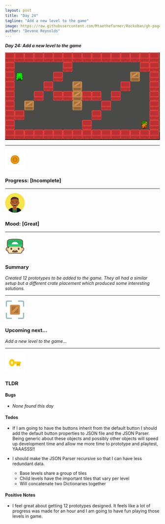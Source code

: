 ```yaml
---
layout: post
title: "Day 24"
tagline: "Add a new level to the game"
image: https://raw.githubusercontent.com/Mtaethefarmer/Rockoban/gh-pages/assets/gifs/Day24.gif
author: "Devone Reynolds"
---
```


***Day 24: Add a new level to the game***

![](https://raw.githubusercontent.com/Mtaethefarmer/Rockoban/gh-pages/assets/gifs/Day24.gif)

---
![](https://raw.githubusercontent.com/Mtaethefarmer/Rockoban/gh-pages/assets/icons/coin.png "coin") 
### **Progress: [Incomplete]**

---
![](https://raw.githubusercontent.com/Mtaethefarmer/Rockoban/gh-pages/assets/icons/mood/great.png "great face") 
### **Mood: [Great]**

---
![](https://raw.githubusercontent.com/Mtaethefarmer/Rockoban/gh-pages/assets/icons/face.png "face") 
### **Summary**
*Created 12 prototypes to be added to the game. They all had a similar setup but a different crate placement which produced some interesting solutions.*

---
![](https://raw.githubusercontent.com/Mtaethefarmer/Rockoban/gh-pages/assets/icons/next_goal.png "crate") 
### **Upcoming next...**
*Add a new level to the game...*

---
![](https://raw.githubusercontent.com/Mtaethefarmer/Rockoban/gh-pages/assets/icons/key.png "key") 
### **TLDR**

#### **Bugs**

* *None found this day*

#### **Todos**

* If I am going to have the buttons inherit from the default button I should add the default button properties to JSON file and the JSON Parser. Being generic about these objects and possibly other objects will speed up development time and allow me more time to prototype and playtest, YAAASSS!!

* I should make the JSON Parser recursive so that I can have less redundant data.
    * Base levels share a group of tiles 
    * Child levels have the important tiles that vary per level
    * Will concatenate two Dictionaries together 
    

#### **Positive Notes**

* I feel great about getting 12 prototypes designed. It feels like a lot of progress was made for an hour and I am going to have fun playing those levels in game.